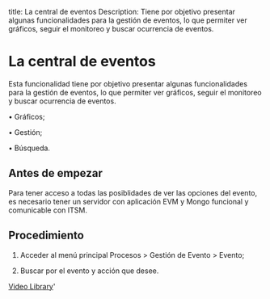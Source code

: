 title:  La central de eventos 
Description: Tiene por objetivo presentar algunas funcionalidades para la gestión de eventos, lo que permiter ver gráficos, seguir el monitoreo y buscar ocurrencia de eventos.
# La central de eventos 
Esta funcionalidad tiene por objetivo presentar algunas funcionalidades para la gestión de eventos, lo que permiter ver gráficos, seguir el monitoreo y buscar ocurrencia de eventos.  

•	Gráficos;

•	Gestión;

•	Búsqueda.

Antes de empezar
----------------

Para tener acceso a todas las posiblidades de ver las opciones del evento, es
necesario tener un servidor con aplicación EVM y Mongo funcional y comunicable
con ITSM.

Procedimiento
-------------

1.  Acceder al menú principal Procesos \> Gestión de Evento \> Evento;

2.  Buscar por el evento y acción que desee.

<i class='fa fa-youtube-play  fa-2x' style='color:#97ce17;vertical-align: middle;'> </i> [Video Library](https://www.youtube.com/playlist?list=PLB5qK2uzf2RNEIr_hUNAaOjTln3E-3K7n)'

<!-- !!! tip "About"

    <b>Product/Version:</b> CITSmart | 8.00 &nbsp;&nbsp;
    <b>Updated:</b>01/25/2019 – Larissa Lourenço
